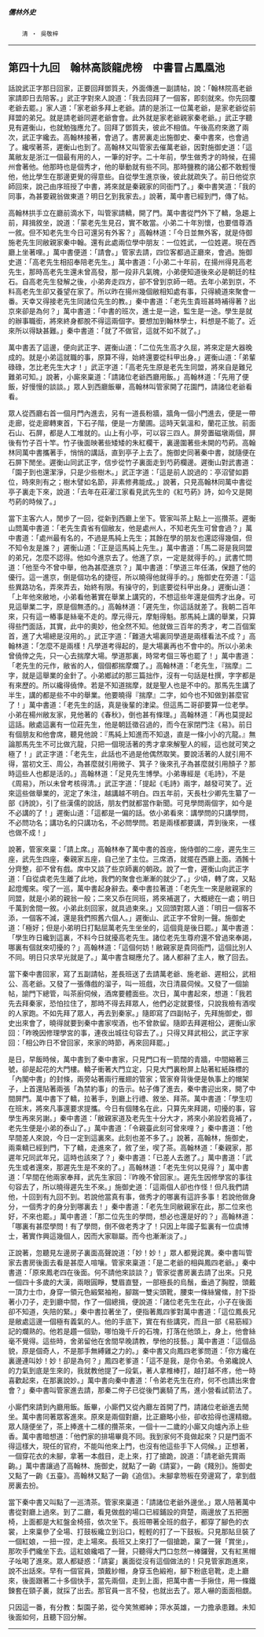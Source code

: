 

##### 儒林外史
　　`清 ‧ 吳敬梓`

* * *

## 第四十九回　翰林高談龍虎榜　中書冒占鳳凰池

話說武正字那日回家，正要回拜鄧質夫，外面傳進一副請帖，說：「翰林院高老爺家請即日去陪客。」武正字對來人說道：「我去回拜了一個客，即刻就來。你先回覆老爺去罷。」家人道：「家老爺多拜上老爺。請的是浙江一位萬老爺，是家老爺從前拜盟的弟兄。就是請老爺同遲老爺會會。此外就是家老爺親家秦老爺。」武正字聽見有遲衡山，也就勉強應允了。回拜了鄧質夫，彼此不相值。午後高府來邀了兩次，武正字纔去。高翰林接著，會過了。書房裏走出施御史、秦中書來，也會過了。纔喫著茶，遲衡山也到了。高翰林又叫管家去催萬老爺，因對施御史道：「這萬敝友是浙江一個最有用的人，一筆的好字。二十年前，學生做秀才的時候，在揚州會著他。他那時也是個秀才，他的舉動就有些不同。那時鹽務的諸公都不敢輕慢他，他比學生在那邊更覺的得意些。自從學生進京後，彼此就疏失了。前日他從京師回來，說己由序班授了中書，將來就是秦親家的同衙門了。」秦中書笑道：「我的同事，為甚要親翁做東道？明日乞到我家去。」說著，萬中書已經到門，傳了帖。

高翰林拱手立在廳前滴水下，叫管家請轎，開了門。萬中書從門外下了轎，急趨上前，拜揖敘坐，說道：「蒙老先生見召，實不敢當。小弟二十年別懷，也要借尊酒一敘。但不知老先生今日可還另有外客？」高翰林道：「今日並無外客，就是侍御施老先生同敝親家秦中翰。還有此處兩位學中朋友：一位姓武，一位姓遲。現在西廳上坐著哩。」萬中書便道：「請會。」管家去請，四位客都過正廳來，會過。施御史道：「高老先生相招奉陪老先生。」萬中書道：「小弟二十年前，在揚州得見高老先生，那時高老先生還未曾高發，那一段非凡氣魄，小弟便知道後來必是朝廷的柱石。自高老先生發解之後，小弟奔走四方，卻不曾到京師一晤。去年小弟到京，不料高老先生卻又養望在家了。所以昨在揚州幾個敝相知處有事，只得繞道來聚會一番。天幸又得接老先生同諸位先生的教。」秦中書道：「老先生貴班甚時補得著？出京來卻是為何？」萬中書道：「中書的班次，進士是一途，監生是一途。學生是就的辦事職銜，將來終身都脫不得這兩個字。要想加到翰林學士，料想是不能了。近來所以得缺甚難。」秦中書道：「就了不做官，這就不如不就了。」

萬中書丟了這邊，便向武正字、遲衡山道：「二位先生高才久屈，將來定是大器晚成的。就是小弟這就職的事，原算不得，始終還要從科甲出身。」遲衡山道：「弟輩碌碌，怎比老先生大才！」武正字道：「高老先生原是老先生同盟，將來自是難兄難弟可知。」說著，小廝來稟道：「請諸位老爺西廳用飯。」高翰林道：「先用了便飯，好慢慢的談談。」眾人到西廳飯畢，高翰林叫管家開了花園門，請諸位老爺看看。

眾人從西廳右首一個月門內進去，另有一道長粉牆，牆角一個小門進去，便是一帶走廊，從走廊轉東首，下石子階，便是一方蘭圃。這時天氣溫和，蘭花正放。前面石山、石屏，都是人工堆就的。山上有小亭，可以容三四人。屏旁置磁墩兩個，屏後有竹子百十竿。竹子後面映著些矮矮的朱紅欄干，裏邊圍著些未開的芍葯。高翰林同萬中書攜著手，悄悄的講話，直到亭子上去了。施御史同著秦中書，就隨便在石屏下閒坐。遲衡山同武正字，信步從竹子裏面走到芍葯欄邊。遲衡山對武書道：「園子到也還潔淨，只是少些樹木。」武正字道：「這是前人說過的：亭沼譬如爵位，時來則有之；樹木譬如名節，非素修弗能成。」說著，只見高翰林同萬中書從亭子裏走下來，說道：「去年在莊濯江家看見武先生的《紅芍葯》詩，如今又是開芍葯的時候了。」

當下主客六人，閒步了一回，從新到西廳上坐下。管家叫茶上點上一巡攢茶。遲衡山問萬中書道：「老先生貴省有個敝友，他是處州人，不知老先生可曾會過？」萬中書道：「處州最有名的，不過是馬純上先生；其餘在學的朋友也還認得幾個，但不知令友是誰？」遲衡山道：「正是這馬純上先生。」萬中書道：「馬二哥是我同盟的弟兄，怎麼不認得。他如今進京去了。他進了京，一定是就得手的。」武書忙問道：「他至今不曾中舉，他為甚麼進京？」萬中書道：「學道三年任滿，保題了他的優行。這一進京，倒是個功名的捷徑，所以曉得他就得手的。」施御史在旁道：「這些異路功名，弄來弄去，始終有限。有操守的，到底要從科甲出身。」遲衡山道：「上年他來敝地，小弟看他著實在舉業上講究的，不想這些年還是個秀才出身。可見這舉業二字，原是個無憑的。」高翰林道：「遲先生，你這話就差了。我朝二百年來，只有這一樁事是絲毫不走的。摩元得元，摩魁得魁。那馬純上講的舉業，只算得些門面話，其實，此中的奧妙，他全然不知。他就做三百年的秀才，考二百個案首，進了大場總是沒用的。」武正字道：「難道大場裏同學道是兩樣看法不成？」高翰林道：「怎麼不是兩樣！凡學道考得起的，是大場裏再也不會中的。所以小弟未曾僥倖之先，只一心去揣摩大場。學道那裏，時常考個三等也罷了！」萬中書道：「老先生的元作，敝省的人，個個都揣摩爛了。」高翰林道：「老先生，『揣摩』二字，就是這舉業的金針了。小弟鄉試的那三篇拙作，沒有一句話是杜撰，字字都是有來歷的。所以纔得僥倖。若是不知道揣摩，就是聖人也是不中的。那馬先生講了半生，講的都是些不中的舉業。他要曉得『揣摩』二字，如今也不知做到甚麼官了！」萬中書道：「老先生的話，真是後輩的津梁。但這馬二哥卻要算一位老學。小弟在楊州敝友家，見他著的《春秋》，倒也甚有條理。」高翰林道：「再也莫提起這話。敝處這裏有一位莊先生，他是朝廷徵召過的，而今在家閉門注《易》。前日有個朋友和他會席，聽見他說：『馬純上知進而不知退，直是一條小小的亢龍。』無論那馬先生不可比做亢龍，只把一個現活著的秀才拿來解聖人的經，這也就可笑之極了！」武正字道：「老先生，此話也不過是他偶然取笑。要說活著的人就引用不得，當初文王、周公，為甚麼就引用微子、箕子？後來孔子為甚麼就引用顏子？那時這些人也都是活的。」高翰林道：「足見先生博學。小弟專經是《毛詩》，不是《周易》，所以未曾考核得清。」武正字道：「提起《毛詩》兩字，越發可笑了。近來這些做舉業的，泥定了朱注，越講越不明白。四五年前，天長杜少卿先生纂了一部《詩說》，引了些漢儒的說話，朋友們就都當作新聞。可見學問兩個字，如今是不必講的了！」遲衡山道：「這都是一偏的話。依小弟看來：講學問的只講學問，不必問功名；講功名的只講功名，不必問學問。若是兩樣都要講，弄到後來，一樣也做不成！」

說著，管家來稟：「請上席。」高翰林奉了萬中書的首座，施侍御的二座，遲先生三座，武先生四座，秦親家五座，自己坐了主位。三席酒，就擺在西廳上面。酒餚十分齊整，卻不曾有戲。席中又談了些京師裏的朝政。說了一會，遲衡山向武正字道：「自從虞老先生離了此地，我們的聚會也漸漸的就少了。」少頃，轉了席，又點起燈燭來。喫了一巡，萬中書起身辭去。秦中書拉著道：「老先生一來是敝親家的同盟，就是小弟的親翁一般；二來又忝在同班，將來補選了，大概總在一處；明日千萬到舍間一敘。小弟此刻回家，就具過柬來。」又回頭對眾人道：「明日一個客不添，一個客不減，還是我們照舊六個人。」遲衡山、武正字不曾則一聲。施御史道：「極好；但是小弟明日打點屈萬老先生坐坐的，這個竟是後日罷。」萬中書道：「學生昨日纔到這裏，不料今日就擾高老先生。諸位老先生尊府還不曾過來奉謁，哪裏有個就來叨擾的？」高翰林道：「這個何妨！敝親家是貴同衙門，這個比別人不同。明日只求早光就是了。」萬中書含糊應允了。諸人都辭了主人，散了回去。

當下秦中書回家，寫了五副請帖，差長班送了去請萬老爺、施老爺、遲相公，武相公、高老爺。又發了一張傳戲的溜子，叫一班戲，次日清晨伺候。又發了一個諭帖，諭門下總管，叫茶廚伺候，酒席要體面些。次日，萬中書起來，想道：「我若先去拜秦家，恐怕拉住了，那時不得去拜眾人，他們必定就要怪，只說我檢有酒喫的人家跑。不如先拜了眾人，再去到秦家。」隨即寫了四副帖子，先拜施御史，御史出來會了，曉得就要到秦中書家喫酒，也不曾款留。隨即去拜遲相公，遲衡山家回：「昨晚因修理學宮的事，連夜出城往句容去了。」只得又拜武相公，武正字家回：「相公昨日不曾回家，來家的時節，再來回拜罷。」

是日，早飯時候，萬中書到了秦中書家，只見門口有一箭闊的青牆，中間縮著三號，卻是起花的大門樓。轎子衝著大門立定，只見大門裏粉屏上貼著紅紙硃標的「內閣中書」的封條，兩旁站著兩行雁翅的管家；管家脊背後便是執事上的帽架子，上首還貼著兩張「為禁約事」的告示。帖子傳了進去，秦中書迎出來，開了中間屏門。萬中書下了轎，拉著手，到廳上行禮、敘坐、拜茶。萬中書道：「學生叨在班末，將來凡事還要求提攜。今日有個賤名在此，只算先來拜謁，叨擾的事，容學生再來另謝。」秦中書道：「敝親家道及老先生十分大才，將來小弟設若竟補了，老先生便是小弟的泰山了。」萬中書道：「令親臺此刻可曾來哩？」秦中書道：「他早間差人來說，今日一定到這裏來。此刻也差不多了。」說著，高翰林，施御史，兩乘轎已經到門，下了轎，走進來了，敘了坐，喫了茶。高翰林道：「秦親家，那遲年兄同武年兄，這時也該來了？」秦中書道：「已差人去邀了。」萬中書道：「武先生或者還來，那遲先生是不來的了。」高翰林道：「老先生何以見得？」萬中書道：「早間在他兩家奉拜，武先生家回：『昨晚不曾回家』。遲先生因修學宮的事往句容去了，所以曉得遲先生不來。」施御史道：「這兩個人卻也作怪！但凡我們請他，十回到有九回不到。若說他當真有事，做秀才的哪裏有這許多事！若說他做身分，一個秀才的身分到哪裏去！」秦中書道：「老先生同敝親家在此，那二位來也好，不來也罷。」萬中書道：「那二位先生的學問，想必也還是好的？」高翰林道：「哪裏有甚麼學問！有了學問，倒不做老秀才了！只因上年國子監裏有一位虞博士，著實作興這幾個人，因而大家聯屬。而今也漸漸淡了。」

正說著，忽聽見左邊房子裏面高聲說道：「妙！妙！」眾人都覺詫異。秦中書叫管家去書房後面去看是甚麼人喧嚷。管家來稟道：「是二老爺的相與鳳四老爺。」秦中書道：「原來鳳老四在後面。何不請他來談談？」管家從書房裏去請了出來。只見一個四十多歲的大漢，兩眼圓睜，雙眉直豎，一部極長的烏鬚，垂過了胸膛，頭戴一頂力士巾，身穿一領元色緞緊袖袍，腳踹一雙尖頭靴，腰束一條絲鸞絛，肘下掛著小刀子，走到廳中間，作了一個總揖，便說道：「諸位老先生在此，小子在後面卻不知道，失陪的緊。」秦中書拉著坐了，便指著鳳四爹對萬中書道：「這位鳳長兄是敝處這邊一個極有義氣的人。他的手底下，實在有些講究，而且一部《易筋經》記的爛熟的。他若是趲一個勁，哪怕幾千斤的石塊，打落在他頭上，身上，他會絲毫不覺得。這些時，舍弟留他在舍間早晚請教，學他的技藝。」萬中書道：「這個品貌，原是個奇人，不是那手無縛雞之力的。」秦中書又向鳳四老爹問道：「你方纔在裏邊連叫妙！妙！卻是為何？」鳳四老爹道：「這不是我，是你令弟。令弟纔說人的力氣到底是生來的，我就教他提了一段氣，著人拿椎棒打，越打越不疼，他一時喜歡起來，在那裏說妙。」萬中書向秦中書道：「令弟老先生在府，何不也請出來會會？」秦中書叫管家進去請，那秦二侉子已從後門裏騎了馬，進小營看試箭法了。

小廝們來請到內廳用飯。飯畢，小廝們又從內廳左首開了門，請諸位老爺進去閒坐。萬中書同著眾客進來。原來是兩個對廳，比正廳略小些，卻收拾得也還精緻。眾人隨便坐了，茶上捧進十二樣的攢茶來，一個十一二歲的小廝又向爐內添上些香。萬中書暗想道：「他們家的排場畢竟不同。我到家何不竟做起來？只是門面不得這樣大，現任的官府，不能叫他來上門，也沒有他這些手下人伺候。」正想著，一個穿花衣的未腳，拿著一本戲目，走上來，打了搶跪，說道：「請老爺先賞兩齣。」萬中書讓過了高翰林、施御史，就點了一齣《請宴》，一齣《餞別》。施御史又點了一齣《五臺》。高翰林又點了一齣《追信》。未腳拿笏板在旁邊寫了，拿到戲房裏去扮。

當下秦中書又叫點了一巡清茶。管家來稟道：「請諸位老爺外邊坐。」眾人陪著萬中書從對廳上過來。到了二廳，看見做戲的場口已經鋪設的齊楚，兩邊放了五把圈椅，上面都是大紅盤金椅搭，依次坐下。長班帶著全班的戲子，都穿了腳色的衣裳，上來稟參了全場、打鼓板纔立到沿口，輕輕的打了一下鼓板。只見那貼旦裝了一個紅娘，一扭一捏，走上場來。長班又上來打了一個搶跪，稟了一聲「賞坐」，那吹手們纔坐下去。這紅娘纔唱了一聲，只聽得大門口忽然一棒鑼聲，又有紅黑帽子吆喝了進來。眾人都疑惑：「請宴」裏面從沒有這個做法的！只見管家跑進來，說不出話來。早有一個官員，頭戴紗帽，身穿玉色緞袍，腳下粉底皂靴，走上廳來，後面跟著二十多個快手，當先兩個，走到上面，把萬中書一手揪住，用一條鐵鍊套在頸子裏，就採了出去。那官員一言不發，也就出去了。眾人嚇的面面相覷。

只因這一番，有分教：梨園子弟，從今笑煞鄉紳；萍水英雄，一力擔承患難。未知後面如何，且聽下回分解。

* * *

